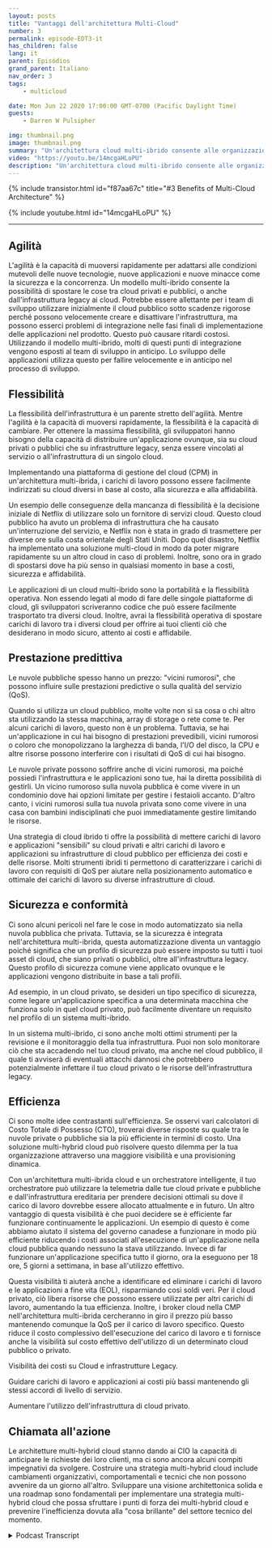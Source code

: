 ```yaml
---
layout: posts
title: "Vantaggi dell'architettura Multi-Cloud"
number: 3
permalink: episode-EDT3-it
has_children: false
lang: it
parent: Episódios
grand_parent: Italiano
nav_order: 3
tags:
    - multicloud

date: Mon Jun 22 2020 17:00:00 GMT-0700 (Pacific Daylight Time)
guests:
    - Darren W Pulsipher

img: thumbnail.png
image: thumbnail.png
summary: "Un'architettura cloud multi-ibrido consente alle organizzazioni di sfruttare i vantaggi sia dei cloud privati che pubblici, ottimizzando risorse ed efficienza dei costi. Questo modello presenta cinque principali vantaggi: agilità, flessibilità, prestazioni predittive, sicurezza e conformità ed efficienza."
video: "https://youtu.be/14mcgaHLoPU"
description: "Un'architettura cloud multi-ibrido consente alle organizzazioni di sfruttare i vantaggi sia dei cloud privati che pubblici, ottimizzando risorse ed efficienza dei costi. Questo modello presenta cinque principali vantaggi: agilità, flessibilità, prestazioni predittive, sicurezza e conformità ed efficienza."
---
```


<div>
{% include transistor.html id="f87aa67c" title="#3 Benefits of Multi-Cloud Architecture" %}

{% include youtube.html id="14mcgaHLoPU" %}
</div>

---

## Agilità

L'agilità è la capacità di muoversi rapidamente per adattarsi alle condizioni mutevoli delle nuove tecnologie, nuove applicazioni e nuove minacce come la sicurezza e la concorrenza. Un modello multi-ibrido consente la possibilità di spostare le cose tra cloud privati e pubblici, o anche dall'infrastruttura legacy ai cloud. Potrebbe essere allettante per i team di sviluppo utilizzare inizialmente il cloud pubblico sotto scadenze rigorose perché possono velocemente creare e disattivare l'infrastruttura, ma possono esserci problemi di integrazione nelle fasi finali di implementazione delle applicazioni nel prodotto. Questo può causare ritardi costosi. Utilizzando il modello multi-ibrido, molti di questi punti di integrazione vengono esposti al team di sviluppo in anticipo. Lo sviluppo delle applicazioni utilizza questo per fallire velocemente e in anticipo nel processo di sviluppo.

## Flessibilità

La flessibilità dell'infrastruttura è un parente stretto dell'agilità. Mentre l'agilità è la capacità di muoversi rapidamente, la flessibilità è la capacità di cambiare. Per ottenere la massima flessibilità, gli sviluppatori hanno bisogno della capacità di distribuire un'applicazione ovunque, sia su cloud privati o pubblici che su infrastrutture legacy, senza essere vincolati al servizio o all'infrastruttura di un singolo cloud.

Implementando una piattaforma di gestione del cloud (CPM) in un'architettura multi-ibrida, i carichi di lavoro possono essere facilmente indirizzati su cloud diversi in base al costo, alla sicurezza e alla affidabilità.

Un esempio delle conseguenze della mancanza di flessibilità è la decisione iniziale di Netflix di utilizzare solo un fornitore di servizi cloud. Questo cloud pubblico ha avuto un problema di infrastruttura che ha causato un'interruzione del servizio, e Netflix non è stata in grado di trasmettere per diverse ore sulla costa orientale degli Stati Uniti. Dopo quel disastro, Netflix ha implementato una soluzione multi-cloud in modo da poter migrare rapidamente su un altro cloud in caso di problemi. Inoltre, sono ora in grado di spostarsi dove ha più senso in qualsiasi momento in base a costi, sicurezza e affidabilità.

Le applicazioni di un cloud multi-ibrido sono la portabilità e la flessibilità operativa. Non essendo legati al modo di fare delle singole piattaforme di cloud, gli sviluppatori scriveranno codice che può essere facilmente trasportato tra diversi cloud. Inoltre, avrai la flessibilità operativa di spostare carichi di lavoro tra i diversi cloud per offrire ai tuoi clienti ciò che desiderano in modo sicuro, attento ai costi e affidabile.

## Prestazione predittiva

Le nuvole pubbliche spesso hanno un prezzo: "vicini rumorosi", che possono influire sulle prestazioni predictive o sulla qualità del servizio (QoS).

Quando si utilizza un cloud pubblico, molte volte non si sa cosa o chi altro sta utilizzando la stessa macchina, array di storage o rete come te. Per alcuni carichi di lavoro, questo non è un problema. Tuttavia, se hai un'applicazione in cui hai bisogno di prestazioni prevedibili, vicini rumorosi o coloro che monopolizzano la larghezza di banda, l'I/O del disco, la CPU e altre risorse possono interferire con i risultati di QoS di cui hai bisogno.

Le nuvole private possono soffrire anche di vicini rumorosi, ma poiché possiedi l'infrastruttura e le applicazioni sono tue, hai la diretta possibilità di gestirli. Un vicino rumoroso sulla nuvola pubblica è come vivere in un condominio dove hai opzioni limitate per gestire i festaioli accanto. D'altro canto, i vicini rumorosi sulla tua nuvola privata sono come vivere in una casa con bambini indisciplinati che puoi immediatamente gestire limitando le risorse.

Una strategia di cloud ibrido ti offre la possibilità di mettere carichi di lavoro e applicazioni "sensibili" su cloud privati e altri carichi di lavoro e applicazioni su infrastrutture di cloud pubblico per efficienza dei costi e delle risorse. Molti strumenti ibridi ti permettono di caratterizzare i carichi di lavoro con requisiti di QoS per aiutare nella posizionamento automatico e ottimale dei carichi di lavoro su diverse infrastrutture di cloud.

## Sicurezza e conformità

Ci sono alcuni pericoli nel fare le cose in modo automatizzato sia nella nuvola pubblica che privata. Tuttavia, se la sicurezza è integrata nell'architettura multi-ibrida, questa automatizzazione diventa un vantaggio poiché significa che un profilo di sicurezza può essere imposto su tutti i tuoi asset di cloud, che siano privati o pubblici, oltre all'infrastruttura legacy. Questo profilo di sicurezza comune viene applicato ovunque e le applicazioni vengono distribuite in base a tali profili.

Ad esempio, in un cloud privato, se desideri un tipo specifico di sicurezza, come legare un'applicazione specifica a una determinata macchina che funziona solo in quel cloud privato, può facilmente diventare un requisito nel profilo di un sistema multi-ibrido.

In un sistema multi-ibrido, ci sono anche molti ottimi strumenti per la revisione e il monitoraggio della tua infrastruttura. Puoi non solo monitorare ciò che sta accadendo nel tuo cloud privato, ma anche nel cloud pubblico, il quale ti avviserà di eventuali attacchi dannosi che potrebbero potenzialmente infettare il tuo cloud privato o le risorse dell'infrastruttura legacy.

## Efficienza

Ci sono molte idee contrastanti sull'efficienza. Se osservi vari calcolatori di Costo Totale di Possesso (CTO), troverai diverse risposte su quale tra le nuvole private o pubbliche sia la più efficiente in termini di costo. Una soluzione multi-hybrid cloud può risolvere questo dilemma per la tua organizzazione attraverso una maggiore visibilità e una provisioning dinamica.

Con un'architettura multi-ibrida cloud e un orchestratore intelligente, il tuo orchestratore può utilizzare la telemetria dalle tue cloud private e pubbliche e dall'infrastruttura ereditaria per prendere decisioni ottimali su dove il carico di lavoro dovrebbe essere allocato attualmente e in futuro. Un altro vantaggio di questa visibilità è che puoi decidere se è efficiente far funzionare continuamente le applicazioni. Un esempio di questo è come abbiamo aiutato il sistema del governo canadese a funzionare in modo più efficiente riducendo i costi associati all'esecuzione di un'applicazione nella cloud pubblica quando nessuno la stava utilizzando. Invece di far funzionare un'applicazione specifica tutto il giorno, ora la eseguono per 18 ore, 5 giorni a settimana, in base all'utilizzo effettivo.

Questa visibilità ti aiuterà anche a identificare ed eliminare i carichi di lavoro e le applicazioni a fine vita (EOL), risparmiando così soldi veri. Per il cloud privato, ciò libera risorse che possono essere utilizzate per altri carichi di lavoro, aumentando la tua efficienza. Inoltre, i broker cloud nella CMP nell'architettura multi-ibrida cercheranno in giro il prezzo più basso mantenendo comunque la QoS per il carico di lavoro specifico. Questo riduce il costo complessivo dell'esecuzione del carico di lavoro e ti fornisce anche la visibilità sul costo effettivo dell'utilizzo di un determinato cloud pubblico o privato.

Visibilità dei costi su Cloud e infrastrutture Legacy.

Guidare carichi di lavoro e applicazioni ai costi più bassi mantenendo gli stessi accordi di livello di servizio.

Aumentare l'utilizzo dell'infrastruttura di cloud privato.

## Chiamata all'azione

Le architetture multi-hybrid cloud stanno dando ai CIO la capacità di anticipare le richieste dei loro clienti, ma ci sono ancora alcuni compiti impegnativi da svolgere. Costruire una strategia multi-hybrid cloud include cambiamenti organizzativi, comportamentali e tecnici che non possono avvenire da un giorno all'altro. Sviluppare una visione architettonica solida e una roadmap sono fondamentali per implementare una strategia multi-hybrid cloud che possa sfruttare i punti di forza dei multi-hybrid cloud e prevenire l'inefficienza dovuta alla "cosa brillante" del settore tecnico del momento.



<details>
<summary> Podcast Transcript </summary>

<p></p>

</details>
